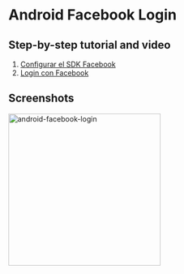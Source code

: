 # Android Facebook Login

## Step-by-step tutorial and video

1. [Configurar el SDK Facebook](https://alvarez.tech/labs/android-config-sdk-facebook)
2. [Login con Facebook](https://alvarez.tech/labs/android-login-facebook)

## Screenshots

<img width="300" alt="android-facebook-login" src="https://cloud.githubusercontent.com/assets/1444991/26754889/09c1a22e-4851-11e7-82fd-401bd368a8a2.png">
